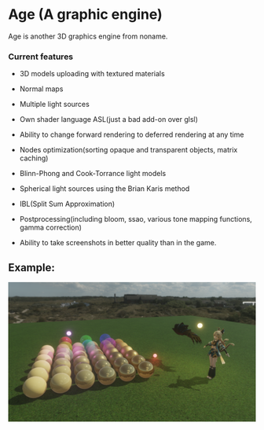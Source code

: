 # Age (A graphic engine)

Age is another 3D graphics engine from noname.

### Current features

- 3D models uploading with textured materials

- Normal maps

- Multiple light sources

- Own shader language ASL(just a bad add-on over glsl)

- Ability to change forward rendering to deferred rendering at any time

- Nodes optimization(sorting opaque and transparent objects, matrix caching)

- Blinn-Phong and Cook-Torrance light models

- Spherical light sources using the Brian Karis method

- IBL(Split Sum Approximation)

- Postprocessing(including bloom, ssao, various tone mapping functions, gamma correction)

- Ability to take screenshots in better quality than in the game.

## Example:

<img src="https://github.com/alorfa/Age/blob/main/screenshots/screenshot.png">
